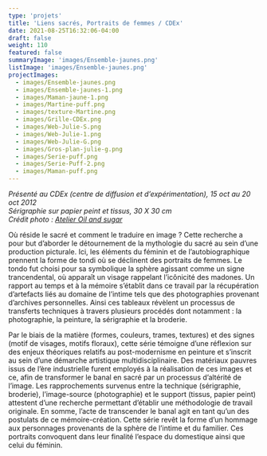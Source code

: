 ```yaml
---
type: 'projets'
title: 'Liens sacrés, Portraits de femmes / CDEx'
date: 2021-08-25T16:32:06-04:00
draft: false
weight: 110
featured: false
summaryImage: 'images/Ensemble-jaunes.png'
listImage: 'images/Ensemble-jaunes.png'
projectImages:
  - images/Ensemble-jaunes.png
  - images/Ensemble-jaunes-1.png
  - images/Maman-jaune-1.png
  - images/Martine-puff.png
  - images/texture-Martine.png
  - images/Grille-CDEx.png
  - images/Web-Julie-S.png
  - images/Web-Julie-1.png
  - images/Web-Julie-G.png
  - images/Gros-plan-julie-g.png
  - images/Serie-puff.png
  - images/Serie-Puff-2.png
  - images/Maman-puff.png
---
```


_Présenté au CDEx (centre de diffusion et d&rsquo;expérimentation), 15 oct au 20 oct 2012  
Sérigraphie sur papier peint et tissus, 30 X 30 cm  
Crédit photo : [Atelier Oil and sugar](http://oilandsugar.com)_

Où réside le sacré et comment le traduire en image ? Cette recherche a pour but d&rsquo;aborder le détournement de la mythologie du sacré au sein d&rsquo;une production picturale. Ici, les éléments du féminin et de l&rsquo;autobiographique prennent la forme de tondi où se déclinent des portraits de femmes. Le tondo fut choisi pour sa symbolique la sphère agissant comme un signe trancendental, où apparaît un visage rappelant l&rsquo;icônicité des madones. Un rapport au temps et à la mémoire s&rsquo;établit dans ce travail par la récupération d&rsquo;artefacts liés au domaine de l&rsquo;intime tels que des photographies provenant d&rsquo;archives personnelles. Ainsi ces tableaux révèlent un processus de transferts techniques à travers plusieurs procédés dont notamment : la photographie, la peinture, la sérigraphie et la broderie.

Par le biais de la matière (formes, couleurs, trames, textures) et des signes (motif de visages, motifs floraux), cette série témoigne d&rsquo;une réflexion sur des enjeux théoriques relatifs au post-modernisme en peinture et s&rsquo;inscrit au sein d&rsquo;une démarche artistique multidisciplinaire. Des matériaux pauvres issus de l&rsquo;ère industrielle furent employés à la réalisation de ces images et ce, afin de transformer le banal en sacré par un processus d&rsquo;altérité de l&rsquo;image. Les rapprochements survenus entre la technique (sérigraphie, broderie), l&rsquo;image-source (photographie) et le support (tissus, papier peint) attestent d&rsquo;une recherche permettant d&rsquo;établir une méthodologie de travail originale. En somme, l&rsquo;acte de transcender le banal agit en tant qu&rsquo;un des postulats de ce mémoire-création. Cette série revêt la forme d&rsquo;un hommage aux personnages provenants de la sphère de l&rsquo;intime et du familier. Ces portraits convoquent dans leur finalité l&rsquo;espace du domestique ainsi que celui du féminin.
